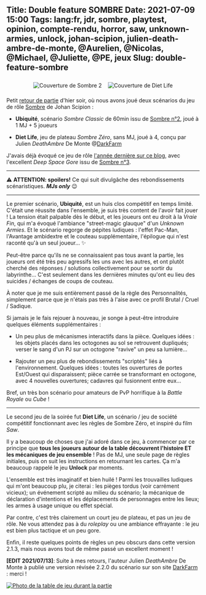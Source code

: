 Title: Double feature SOMBRE
Date: 2021-07-09 15:00
Tags: lang:fr, jdr, sombre, playtest, opinion, compte-rendu, horror, saw, unknown-armies, unlock, johan-scipion, julien-death-ambre-de-monte, @Aurelien, @Nicolas, @Michael, @Juliette, @PE, jeux
Slug: double-feature-sombre
---

<div class="side-by-side">
  <img alt="Couverture de Sombre 2" src="images/2021/07/Sombre2.jpg">
  <img alt="Couverture de Diet Life" src="images/2021/07/Sombre-DietLife.jpg">
</div>

Petit [retour de partie](tag/compte-rendu.html) d'hier soir, où nous avons joué deux scénarios du jeu de rôle [Sombre](https://www.terresetranges.net/sombre.html) de Johan Scipion :

* **Ubiquité**, scénario _Sombre Classic_ de 60min issu de [Sombre n°2](https://www.terresetranges.net/forums/viewtopic.php?pid=7439#p7439), joué à 1 MJ + 5 joueurs

* **Diet Life**, jeu de plateau _Sombre Zéro_, sans MJ, joué à 4,
conçu par Julien _DeathAmbre_ De Monte @[DarkFarm](http://arkhive.free.fr)

J'avais déjà évoqué ce jeu de rôle [l'année dernière sur ce blog](espace-profond-et-sanglant.html),
avec l'excellent _Deep Space Gore_ issu de [Sombre n°3](https://www.terresetranges.net/forums/viewtopic.php?pid=10545#p10545).

---

⚠️ **ATTENTION: spoilers!** Ce qui suit divulgâche des rebondissements scénaristiques. _**MJs only**_ 😉

---

Le premier scénario, **Ubiquité**, est un huis clos compétitif en temps limité.
C'était une réussite dans l'ensemble, je suis très content de l'avoir fait jouer !
La tension était palpable dès le début, et les joueurs ont eu droit à la _Vraie Fin_,
qui m'a évoqué l'ambiance "street-magic glauque" d'un _Unknown Armies_.
Et le scénario regorge de pépites ludiques : l'effet Pac-Man, l'Avantage ambidextre et le couteau supplémentaire,
l'épilogue qui n'est raconté qu'à un seul joueur... ✨

Peut-être parce qu'ils ne se connaissaient pas tous avant la partie,
les joueurs ont été très peu agressifs les uns avec les autres,
et ont plutôt cherché des réponses / solutions collectivement pour se sortir du labyrinthe...
C'est seulement dans les dernières minutes qu'ont eu lieu des suicides / échanges de coups de couteau.

À noter que je me suis entièrement passé de la règle des Personnalités,
simplement parce que je n'étais pas très à l'aise avec ce profil Brutal / Cruel / Sadique.

Si jamais je le fais rejouer à nouveau, je songe à peut-être introduire quelques éléments supplémentaires :

* Un peu plus de mécanismes interactifs dans la pièce. Quelques idées : les objets placés dans les octogones au sol se retrouvent dupliqués; verser le sang d'un PJ sur un octogone "ravive" un peu sa lumière...

* Rajouter un peu plus de rebondissements "scriptés" liés à l'environnement. Quelques idées : toutes les ouvertures de portes Est/Ouest qui disparaissent; pièce carrée se transformant en octogone, avec 4 nouvelles ouvertures; cadavres qui fusionnent entre eux...

Bref, un très bon scénario pour amateurs de PvP horrifique à la _Battle Royale_ ou _Cube_ !

---

Le second jeu de la soirée fut **Diet Life**,
un scénario / jeu de société compétitif fonctionnant avec les règles de Sombre Zéro,
et inspiré du film _Saw_.

Il y a beaucoup de choses que j'ai adoré dans ce jeu,
à commencer par ce principe que **tous les joueurs autour de la table découvrent l'histoireET les mécaniques de jeu ensemble** !
Pas de MJ, une seule page de règles initiales, puis on suit les instructions en retournant les cartes.
Ça m'a beaucoup rappelé le jeu **Unlock** par moments.

L'ensemble est très imaginatif et bien huilé !
Parmi les trouvailles ludiques qui m'ont beaucoup plu, je citerai : les pièges tordus (voir carrément vicieux);
un événement scripté au milieu du scénario; la mécanique de déclaration d'intentions et les déplacements de personnages entre les lieux; les armes à usage unique ou effet spécial.

Par contre, c'est très clairement un court jeu de plateau, et pas un jeu de rôle.
Ne vous attendez pas à du _roleplay_ ou une ambiance effrayante :
le jeu est bien plus tactique et un peu gore.

Enfin, il reste quelques points de règles un peu obscurs dans cette version 2.1.3,
mais nous avons tout de même passé un excellent moment !

**[EDIT 2021/07/13]**: Suite à mes retours, l'auteur Julien _DeathAmbre_ De Monte à publié une version révisée 2.2.0 du scénario sur son site [DarkFarm](http://arkhive.free.fr/) : merci !

[![Photo de la table de jeu durant la partie](images/2021/07/DietLife-session.jpg)](images/2021/07/DietLife-session.jpg)

<style>
.side-by-side {
  display: flex;
  justify-content: center;
  align-items: center;
  flex-flow: wrap;
}
.side-by-side > * {
  padding: .5rem;
}
</style>
